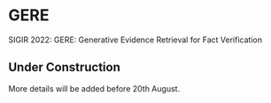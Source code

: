 # GERE
SIGIR 2022: GERE: Generative Evidence Retrieval for Fact Verification

## Under Construction
More details will be added before 20th August.
